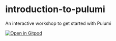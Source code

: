 # introduction-to-pulumi

An interactive workshop to get started with Pulumi

[![Open in Gitpod](https://gitpod.io/button/open-in-gitpod.svg)](https://gitpod.io/#https://github.com/pulumi/introduction-to-pulumi)

